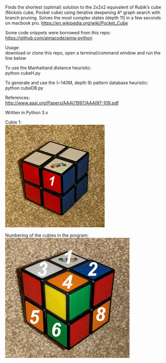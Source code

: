 Finds the shortest (optimal) solution to the 2x2x2 equivalent of Rubik’s cube (Nickols cube, Pocket cube) using iterative deepening A* graph search with branch pruning. Solves the most complex states (depth 11) in a few seconds on macbook pro.
https://en.wikipedia.org/wiki/Pocket_Cube  

Some code snippets were borrowed from this repo:
https://github.com/aimacode/aima-python  

Usage:  
download or clone this repo, open a terminal/command window and run the line below  

To use the Manhattand distance heuristic:    
python cubeH.py  
  
To generate and use the (~140M, depth 9) pattern database heuristic:    
python cubeDB.py  
  
References:   
http://www.aaai.org/Papers/AAAI/1997/AAAI97-109.pdf     
  
Written in Python 3.x  

Cubie 1:  
![alt text](cubie1.jpg)    

Numbering of the cubies in the program:  
![alt text](positions.jpg)